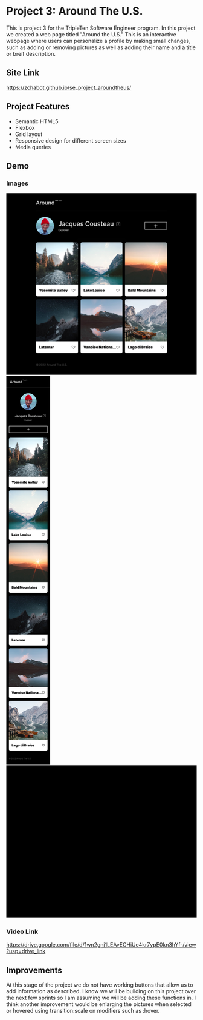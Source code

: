 # Project 3: Around The U.S.

This is project 3 for the TripleTen Software Engineer program. In this project we created a web page titled "Around the U.S." This is an interactive webpage where users can personalize a profile by making small changes, such as adding or removing pictures as well as adding their name and a title or breif description.

## Site Link

https://zchabot.github.io/se_project_aroundtheus/

## Project Features

- Semantic HTML5
- Flexbox
- Grid layout
- Responsive design for different screen sizes
- Media queries

## Demo

### Images

![alt text](./images/demo/demo-desktop.jpg)
![alt text](./images/demo/demo-mobile.jpg)
![alt text](./images/demo/demo-buttons.jpg)

### Video Link

https://drive.google.com/file/d/1wn2gnj1LEAvECHiUe4kr7ypE0kn3hYf-/view?usp=drive_link

## Improvements

At this stage of the project we do not have working buttons that allow us to add information as described. I know we will be building on this project over the next few sprints so I am assuming we will be adding these functions in. I think another improvement would be enlarging the pictures when selected or hovered using transition:scale on modifiers such as :hover.
